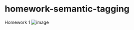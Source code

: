 # homework-semantic-tagging
Homework 1
![image](https://user-images.githubusercontent.com/47574348/132927387-fa9f0232-9b0f-49af-bdb9-e90ba0f7387f.png)
